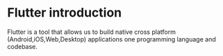 # Flutter introduction 

Flutter is a tool that allows us to build native cross platform (Android,iOS,Web,Desktop) applications one programming language and codebase.

